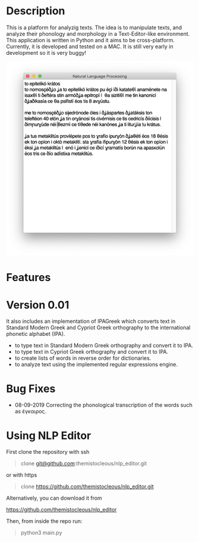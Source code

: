 # Description
This is a platform for analyzig texts. The idea is to manipulate texts, and analyze their phonology and morphology in a Text-Editor-like environment. This application is written in Python and it aims to be cross-platform. 
Currently, it is developed and tested on a MAC. It is still very early in development so it is very buggy! 

![NLTK](/figures/window.png)

# Features
# Version 0.01
It also includes an implementation of IPAGreek which converts text in Standard Modern Greek and Cypriot Greek orthography to the international phonetic alphabet (IPA).

- to type text in Standard Modern Greek orthography and convert it to IPA.
- to type text in Cypriot Greek orthography and convert it to IPA.
- to create lists of words in reverse order for dictionaries.
- to analyze text using the implemented regular expressions engine.

# Bug Fixes
- 08-09-2019
Correcting the phonological transcription of the words such as έγκαιρος.


# Using NLP Editor
First clone the repository with ssh
> clone git@github.com:themistocleous/nlp_editor.git

or with https
> clone  https://github.com/themistocleous/nlp_editor.git

Alternatively, you can download it from 

https://github.com/themistocleous/nlp_editor

Then, from inside the repo run:

> python3 main.py